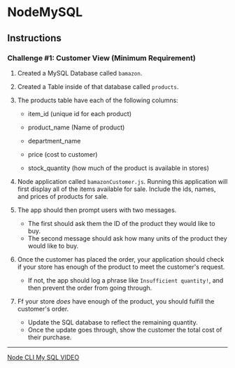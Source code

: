 # NodeMySQL
## Instructions

### Challenge #1: Customer View (Minimum Requirement)

1. Created a MySQL Database called `bamazon`.

2. Created a Table inside of that database called `products`.

3. The products table have each of the following columns:

   * item_id (unique id for each product)

   * product_name (Name of product)

   * department_name

   * price (cost to customer)

   * stock_quantity (how much of the product is available in stores)

4. Node application called `bamazonCustomer.js`. Running this application will first display all of the items available for sale. Include the ids, names, and prices of products for sale.

5. The app should then prompt users with two messages.

   * The first should ask them the ID of the product they would like to buy.
   * The second message should ask how many units of the product they would like to buy.

6. Once the customer has placed the order, your application should check if your store has enough of the product to meet the customer's request.

   * If not, the app should log a phrase like `Insufficient quantity!`, and then prevent the order from going through.

7. Ff your store _does_ have enough of the product, you should fulfill the customer's order.
   * Update the SQL database to reflect the remaining quantity.
   * Once the update goes through, show the customer the total cost of their purchase.

- - -



[Node CLI My SQL VIDEO](https://github.com/theAndes/NodeMySQL/blob/master/nodeMYsql.webm?raw=true)
